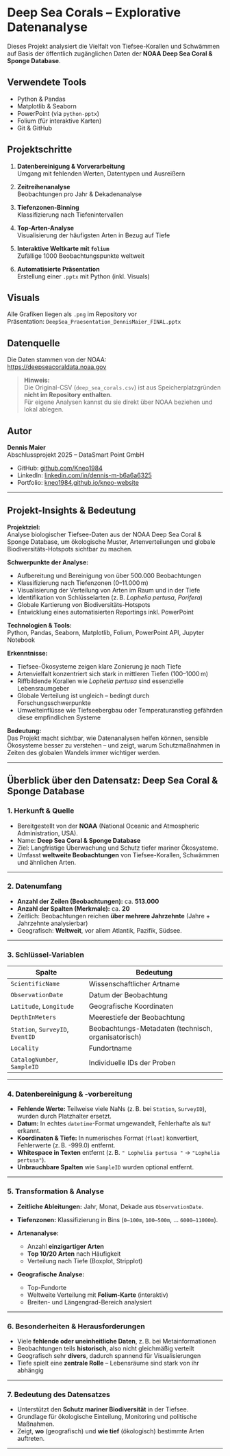#  Deep Sea Corals – Explorative Datenanalyse

Dieses Projekt analysiert die Vielfalt von Tiefsee-Korallen und Schwämmen auf Basis der öffentlich zugänglichen Daten der **NOAA Deep Sea Coral & Sponge Database**.

##  Verwendete Tools

- Python & Pandas  
- Matplotlib & Seaborn  
- PowerPoint (via `python-pptx`)  
- Folium (für interaktive Karten)  
- Git & GitHub

##  Projektschritte

1. **Datenbereinigung & Vorverarbeitung**  
   Umgang mit fehlenden Werten, Datentypen und Ausreißern

2. **Zeitreihenanalyse**  
   Beobachtungen pro Jahr & Dekadenanalyse

3. **Tiefenzonen-Binning**  
   Klassifizierung nach Tiefenintervallen

4. **Top-Arten-Analyse**  
   Visualisierung der häufigsten Arten in Bezug auf Tiefe

5. **Interaktive Weltkarte mit `folium`**  
   Zufällige 1000 Beobachtungspunkte weltweit

6. **Automatisierte Präsentation**  
   Erstellung einer `.pptx` mit Python (inkl. Visuals)

##  Visuals

Alle Grafiken liegen als `.png` im Repository vor  
Präsentation: `DeepSea_Praesentation_DennisMaier_FINAL.pptx`

##  Datenquelle

Die Daten stammen von der NOAA:  
https://deepseacoraldata.noaa.gov

> **Hinweis:**  
> Die Original-CSV (`deep_sea_corals.csv`) ist aus Speicherplatzgründen **nicht im Repository enthalten**.  
> Für eigene Analysen kannst du sie direkt über NOAA beziehen und lokal ablegen.

##  Autor

**Dennis Maier**  
Abschlussprojekt 2025 – DataSmart Point GmbH

- GitHub: [github.com/Kneo1984](https://github.com/Kneo1984)  
- LinkedIn: [linkedin.com/in/dennis-m-b6a6a6325](https://www.linkedin.com/in/dennis-m-b6a6a6325)  
- Portfolio: [kneo1984.github.io/kneo-website](https://kneo1984.github.io/kneo-website)

---

##  Projekt-Insights & Bedeutung

**Projektziel:**  
Analyse biologischer Tiefsee-Daten aus der NOAA Deep Sea Coral & Sponge Database, um ökologische Muster, Artenverteilungen und globale Biodiversitäts-Hotspots sichtbar zu machen.

**Schwerpunkte der Analyse:**

- Aufbereitung und Bereinigung von über 500.000 Beobachtungen
- Klassifizierung nach Tiefenzonen (0–11.000 m)
- Visualisierung der Verteilung von Arten im Raum und in der Tiefe
- Identifikation von Schlüsselarten (z. B. *Lophelia pertusa*, *Porifera*)
- Globale Kartierung von Biodiversitäts-Hotspots
- Entwicklung eines automatisierten Reportings inkl. PowerPoint

**Technologien & Tools:**  
Python, Pandas, Seaborn, Matplotlib, Folium, PowerPoint API, Jupyter Notebook

**Erkenntnisse:**

- Tiefsee-Ökosysteme zeigen klare Zonierung je nach Tiefe
- Artenvielfalt konzentriert sich stark in mittleren Tiefen (100–1000 m)
- Riffbildende Korallen wie *Lophelia pertusa* sind essenzielle Lebensraumgeber
- Globale Verteilung ist ungleich – bedingt durch Forschungsschwerpunkte
- Umwelteinflüsse wie Tiefseebergbau oder Temperaturanstieg gefährden diese empfindlichen Systeme

**Bedeutung:**  
Das Projekt macht sichtbar, wie Datenanalysen helfen können, sensible Ökosysteme besser zu verstehen – und zeigt, warum Schutzmaßnahmen in Zeiten des globalen Wandels immer wichtiger werden.


---

## **Überblick über den Datensatz: Deep Sea Coral & Sponge Database**

### **1. Herkunft & Quelle**

* Bereitgestellt von der **NOAA** (National Oceanic and Atmospheric Administration, USA).
* Name: **Deep Sea Coral & Sponge Database**
* Ziel: Langfristige Überwachung und Schutz tiefer mariner Ökosysteme.
* Umfasst **weltweite Beobachtungen** von Tiefsee-Korallen, Schwämmen und ähnlichen Arten.

---

### **2. Datenumfang**

* **Anzahl der Zeilen (Beobachtungen):** ca. **513.000**
* **Anzahl der Spalten (Merkmale):** ca. **20**
* Zeitlich: Beobachtungen reichen **über mehrere Jahrzehnte** (Jahre + Jahrzehnte analysierbar)
* Geografisch: **Weltweit**, vor allem Atlantik, Pazifik, Südsee.

---

### **3. Schlüssel-Variablen**

| Spalte                           | Bedeutung                                           |
| -------------------------------- | --------------------------------------------------- |
| `ScientificName`                 | Wissenschaftlicher Artname                          |
| `ObservationDate`                | Datum der Beobachtung                               |
| `Latitude`, `Longitude`          | Geografische Koordinaten                            |
| `DepthInMeters`                  | Meerestiefe der Beobachtung                         |
| `Station`, `SurveyID`, `EventID` | Beobachtungs-Metadaten (technisch, organisatorisch) |
| `Locality`                       | Fundortname                                         |
| `CatalogNumber`, `SampleID`      | Individuelle IDs der Proben                         |

---

### **4. Datenbereinigung & -vorbereitung**

* **Fehlende Werte:** Teilweise viele NaNs (z. B. bei `Station`, `SurveyID`), wurden durch Platzhalter ersetzt.
* **Datum:** In echtes `datetime`-Format umgewandelt, Fehlerhafte als `NaT` erkannt.
* **Koordinaten & Tiefe:** In numerisches Format (`float`) konvertiert, Fehlerwerte (z. B. -999.0) entfernt.
* **Whitespace in Texten** entfernt (z. B. `" Lophelia pertusa "` → `"Lophelia pertusa"`).
* **Unbrauchbare Spalten** wie `SampleID` wurden optional entfernt.

---

### **5. Transformation & Analyse**

* **Zeitliche Ableitungen:** Jahr, Monat, Dekade aus `ObservationDate`.
* **Tiefenzonen:** Klassifizierung in Bins (`0–100m`, `100–500m`, … `6000–11000m`).
* **Artenanalyse:**

  * Anzahl **einzigartiger Arten**
  * **Top 10/20 Arten** nach Häufigkeit
  * Verteilung nach Tiefe (Boxplot, Stripplot)
* **Geografische Analyse:**

  * Top-Fundorte
  * Weltweite Verteilung mit **Folium-Karte** (interaktiv)
  * Breiten- und Längengrad-Bereich analysiert

---

### **6. Besonderheiten & Herausforderungen**

* Viele **fehlende oder uneinheitliche Daten**, z. B. bei Metainformationen
* Beobachtungen teils **historisch**, also nicht gleichmäßig verteilt
* Geografisch sehr **divers**, dadurch spannend für Visualisierungen
* Tiefe spielt eine **zentrale Rolle** – Lebensräume sind stark von ihr abhängig

---

### **7. Bedeutung des Datensatzes**

* Unterstützt den **Schutz mariner Biodiversität** in der Tiefsee.
* Grundlage für ökologische Einteilung, Monitoring und politische Maßnahmen.
* Zeigt, **wo** (geografisch) und **wie tief** (ökologisch) bestimmte Arten auftreten.

---

